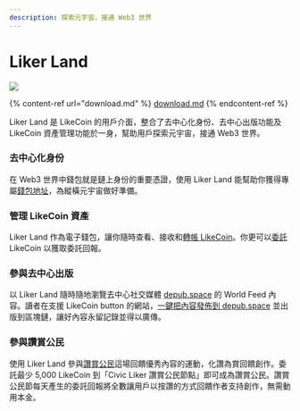 ```yaml
---
description: 探索元宇宙，接通 Web3 世界
---
```


# Liker Land

![](../../.gitbook/assets/likecoin\_ad72\_appstore4\_fullpic\_chi.png)

{% content-ref url="download.md" %}
[download.md](download.md)
{% endcontent-ref %}

Liker Land 是 LikeCoin 的用戶介面，整合了去中心化身份、去中心出版功能及 LikeCoin 資產管理功能於一身，幫助用戶探索元宇宙，接通 Web3 世界。

### 去中心化身份

在 Web3 世界中錢包就是鏈上身份的重要憑證，使用 Liker Land 能幫助你獲得專屬[錢包地址](../../general-guides/wallet/wallet-address.md)，為縱橫元宇宙做好準備。

### 管理 LikeCoin 資產

Liker Land 作為電子錢包，讓你隨時查看、接收和[轉帳 LikeCoin](../../general-guides/wallet/like-pay.md)。你更可以[委託](../../general-guides/stake/) LikeCoin 以獲取委託回報。

### 參與去中心出版

以 Liker Land 隨時隨地瀏覽去中心社交媒體 [depub.space](../depub.space/) 的 World Feed 內容。讀者在支援 LikeCoin button 的網站，[一鍵把內容發佈到 depub.space](superlike.md) 並出版到區塊鏈，讓好內容永留記錄並得以廣傳。

### 參與讚賞公民

使用 Liker Land 參與[讚賞公民](../civic-liker/)這場回饋優秀內容的運動，化讚為賞回饋創作。委託最少 5,000 LikeCoin 到「Civic Liker 讚賞公民節點」即可成為讚賞公民。讚賞公民節每天產生的委託回報將全數讓用戶以按讚的方式回饋作者支持創作，無需動用本金。
